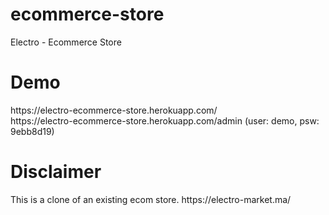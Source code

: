 # ecommerce-store
Electro - Ecommerce Store 

<h1>Demo</h1>
https://electro-ecommerce-store.herokuapp.com/ </br>
https://electro-ecommerce-store.herokuapp.com/admin  (user: demo, psw: 9ebb8d19)

<h1>Disclaimer</h1>
This is a clone of an existing ecom store.
https://electro-market.ma/
